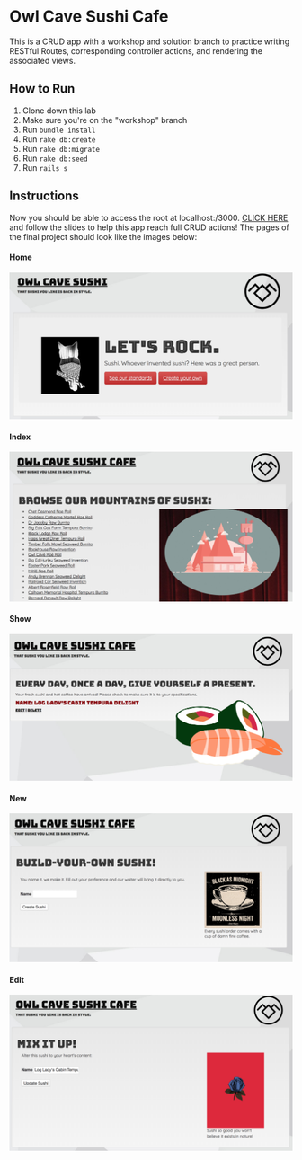 # Owl Cave Sushi Cafe

This is a CRUD app with a workshop and solution branch to practice writing RESTful Routes, corresponding controller actions, and rendering the associated views.

## How to Run

1. Clone down this lab
2. Make sure you're on the "workshop" branch
2. Run `bundle install`
3. Run `rake db:create`
4. Run `rake db:migrate`
5. Run `rake db:seed`
6. Run `rails s`

## Instructions

Now you should be able to access the root at localhost:/3000. [CLICK HERE](https://docs.google.com/presentation/d/e/2PACX-1vSHC0_H0j6UhUMNE-VsHlAC44HS2eSspvqRQy5JL6GSn0nD4rFRRFKW71VCKClR5ffVVwMvyYUwdUJD/pub?start=false&loop=false&delayms=5000) and follow the slides to help this app reach full CRUD actions! The pages of the final project should look like the images below:

#### Home
![homepage](images/home.png)
#### Index
![index](images/index.png)
#### Show
![show](images/show.png)
#### New
![new](images/new.png)
#### Edit
![edit](images/edit.png)
